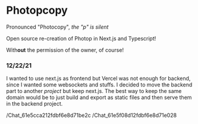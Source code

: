# Photopcopy
Pronounced "Photocopy", *the "p" is silent*

Open source re-creation of Photop in Next.js and Typescript!

With**out** the permission of the owner, of course!

### 12/22/21
I wanted to use next.js as frontend but Vercel was not enough for backend, since I wanted some websockets and stuffs.
I decided to move the backend part to another *project* but keep next.js. The best way to keep the same domain would be to just build and export as static files and then serve them in the backend project.

/Chat_61e5cca212fdbf6e8d71be2c
/Chat_61e5f08d12fdbf6e8d71e028